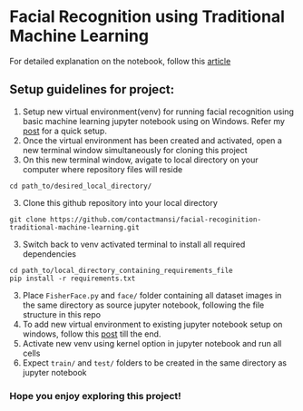 # Facial Recognition using Traditional Machine Learning

For detailed explanation on the notebook, follow this [article](https://contactmansi.github.io/workoutdata/image-analytics/knn/random%20forest/pca/classification/faces-dataset/2022/10/22/facial_recognition_using_basic_ml.html)

## Setup guidelines for project:

1. Setup new virtual environment(venv) for running facial recognition using basic machine learning jupyter notebook using on Windows. Refer my [post](https://contactmansi.github.io/workoutdata/markdown/2022/01/29/Virtual-Environment-Jupyter-Notebook.html) for a quick setup.
2. Once the virtual environment has been created and activated, open a new terminal window simultaneously for cloning this project
3. On this new terminal window, avigate to local directory on your computer where repository files will reside
```
cd path_to/desired_local_directory/
```
3. Clone this github repository into your local directory 
```
git clone https://github.com/contactmansi/facial-recoginition-traditional-machine-learning.git
```
3. Switch back to venv activated terminal to install all required dependencies
```
cd path_to/local_directory_containing_requirements_file
pip install -r requirements.txt
```
3. Place `FisherFace.py` and `face/` folder containing all dataset images in the same directory as source jupyter notebook, following the file structure in this repo
4. To add new virtual environment to existing jupyter notebook setup on windows, follow this [post](https://contactmansi.github.io/workoutdata/markdown/2022/01/29/Virtual-Environment-Jupyter-Notebook.html) till the end.
5. Activate new venv using kernel option in jupyter notebook and run all cells
6. Expect `train/` and `test/` folders to be created in the same directory as jupyter notebook

### Hope you enjoy exploring this project!

